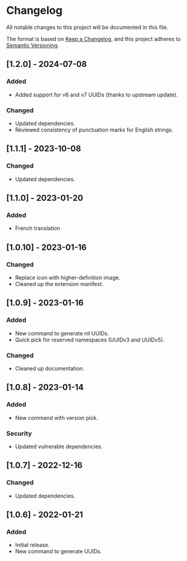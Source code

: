 # Changelog

All notable changes to this project will be documented in this file.

The format is based on [Keep a Changelog](https://keepachangelog.com/en/1.0.0/),
and this project adheres to [Semantic Versioning](https://semver.org/spec/v2.0.0.html).

## [1.2.0] - 2024-07-08

### Added

- Added support for v6 and v7 UUIDs (thanks to upstream update).

### Changed

- Updated dependencies.
- Reviewed consistency of punctuation marks for English strings. 

## [1.1.1] - 2023-10-08

### Changed

- Updated dependencies.

## [1.1.0] - 2023-01-20

### Added

- French translation

## [1.0.10] - 2023-01-16

### Changed

- Replace icon with higher-definition image.
- Cleaned up the extension manifest.

## [1.0.9] - 2023-01-16

### Added

- New command to generate nil UUIDs.
- Quick pick for reserved namespaces (UUIDv3 and UUIDv5).

### Changed

- Cleaned up documentation.

## [1.0.8] - 2023-01-14

### Added

- New command with version pick.

### Security

- Updated vulnerable dependencies.

## [1.0.7] - 2022-12-16

### Changed

- Updated dependencies.

## [1.0.6] - 2022-01-21

### Added

- Initial release.
- New command to generate UUIDs.
